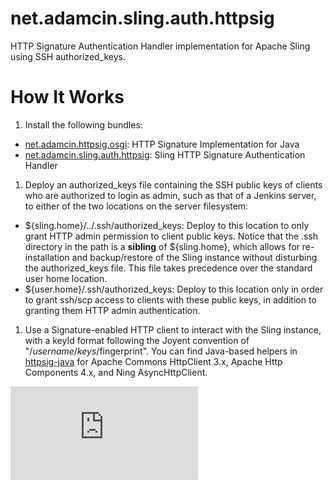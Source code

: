 net.adamcin.sling.auth.httpsig
==============================

HTTP Signature Authentication Handler implementation for Apache Sling using SSH authorized_keys.

How It Works
============

1. Install the following bundles:
  * [net.adamcin.httpsig.osgi](http://search.maven.org/#artifactdetails%7Cnet.adamcin.httpsig%7Cnet.adamcin.httpsig.osgi%7C1.0.2%7Cbundle): HTTP Signature Implementation for Java
  * [net.adamcin.sling.auth.httpsig](http://search.maven.org/#artifactdetails%7Cnet.adamcin.sling%7Cnet.adamcin.sling.auth.httpsig%7C0.8.0%7Cbundle): Sling HTTP Signature Authentication Handler

1. Deploy an authorized_keys file containing the SSH public keys of clients who are authorized to login as admin, such as that of a Jenkins server, to either of the two locations on the server filesystem:
  * ${sling.home}/../.ssh/authorized_keys: Deploy to this location to only grant HTTP admin permission to client public keys. Notice that the .ssh directory in the path is a **sibling** of ${sling.home}, which allows for re-installation and backup/restore of the Sling instance without disturbing the authorized_keys file. This file takes precedence over the standard user home location.
  * ${user.home}/.ssh/authorized_keys: Deploy to this location only in order to grant ssh/scp access to clients with these public keys, in addition to granting them HTTP admin authentication.

1. Use a Signature-enabled HTTP client to interact with the Sling instance, with a keyId format following the Joyent convention of "/$username/keys/$fingerprint". You can find Java-based helpers in [httpsig-java](https://github.com/adamcin/httpsig-java) for Apache Commons HttpClient 3.x, Apache Http Components 4.x, and Ning AsyncHttpClient.

[![Analytics](https://ga-beacon.appspot.com/UA-37073514-2/net.adamcin.sling.auth.httpsig/blob/master/README.md)](https://github.com/igrigorik/ga-beacon)
